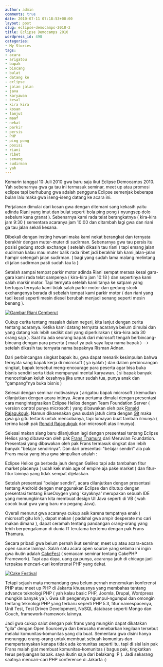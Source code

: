 ```yaml
---
author: admin
comments: true
date: 2010-07-11 07:18:53+00:00
layout: post
slug: eclipse-democamps-2010-2
title: Eclipse Democamps 2010
wordpress_id: 498
categories:
- My Stories
tags:
- acara
- arigatou
- bapak
- bincang
- bulat
- datang ke
- eclipse
- jalan jalan
- java
- karyawan
- kesal
- kira kira
- kosan
- lanjut
- maaf
- nekat
- parkir
- persis
- PHP
- ping pong
- posisi
- riani
- ribet
- senang
- sudirman
- yah
---
```


Kemarin tanggal 10 Juli 2010 gwa baru saja ikut Eclipse Democamps 2010. Yah sebenarnya gwa ga tau ini termasuk seminar, meet up atau promosi eclipse tapi berhubung gwa adalah pengguna Eclipse semenjak beberapa bulan lalu maka gwa iseng-iseng datang ke acara ini.

Perjalanan dimulai dari kosan gwa dengan ditemani sang kekasih yaitu adinda [Riani](http://maroonluph.wordpress.com) yang imut dan bulat seperti bola ping pong ( nyungsep dolo sebelum kena granat ). Sebenarnya kami rada telat berangkatnya ( kira-kira jam 9:30 ) sementara acaranya jam 10:00 dan ditambah lagi gwa dan riani ga tau jalan sekali kesana.

Dibekali dengan insting hewani maka kami nekat berangkat dan ternyata berakhir dengan muter-muter di sudirman. Sebenarnya gwa tau persis itu posisi gedung stock exchange ( setelah dikasih tau riani ) tapi emang jalan sudirman kalau mau muter balik rada ribet jadi berakhir lah kami jalan-jalan hampir setengah jalan sudirman. ( bagi yang sudah lama malang melintang di jalan sudirman pasti sudah tau la )

Setelah sampai tempat parkir motor adinda Riani sempat merasa kesal gara-gara kami rada telat sampenya ( kira-kira jam 10:18 ) dan sepertinya kami salah markir motor. Tapi ternyata setelah kami tanya ke satpam yang bertugas ternyata kami tidak salah parkir motor dan gedung stock exchangenya berada di sebelah tempat kami parkir motor ( dan riani yang tadi kesel seperti mesin diesel berubah menjadi senang seperti mesin benang ).

[![Gambar Riani Cemberut](http://blog.rudylee.com/wp-content/uploads/2010/07/cemberut2-300x264.jpg)](http://blog.rudylee.com/wp-content/uploads/2010/07/cemberut2.jpg)

Cukup cerita tentang masalah dalam negeri, kita lanjut dengan cerita tentang acaranya. Ketika kami datang ternyata acaranya belum dimulai dan yang datang kok lebih sedikit dari yang diperkirakan ( kira-kira ada 30 orang saja ). Saat itu ada seorang bapak dari microsoft tengah berbincang-bincang dengan para peserta ( maaf ya pak saya lupa nama bapak ) --> setelah dikasih tau ternyata nama bapaknya Risman Adnan.

Dari perbincangan singkat bapak itu, gwa dapat menarik kesimpulan bahwa ternyata sang bapak kerja di microsoft ( ya iyalah ) dan dalam perbincangan singkat, bapak tersebut meng-encourage para peserta agar bisa buka bisnis sendiri serta tidak mempunyai mental karyawan. ( si bapak banyak menceritakan keluh kesahnya jika umur sudah tua, punya anak dan "gampang"nya buka bisnis )

Selesai dengan seminar motivasinya ( arigatou bapak microsoft ) kemudian dilanjutkan dengan acara intinya. Acara pertama dimulai dengan presentasi cara mengintegrasikan Eclipse Helios dengan Team Foundation Server ( version control punya microsoft ) yang dibawakan oleh pak [Ronald Rajagukguk](http://netindonesia.net/blogs/ronald/). Namun dikarenakan gwa sudah jatuh cinta dengan [Git](http://git-scm.com/) maka gwa ga gitu tertarik untuk mencobanya, tapi lumayan buat tambah ilmunya ( terima kasih pak [Ronald Rajagukguk](http://netindonesia.net/blogs/ronald/) dari microsoft atas ilmunya).

Selesai makan siang baru dilanjutkan lagi dengan presentasi tentang Eclipse Helios yang dibawakan oleh pak [Frans Thamura](http://frans.thamura.info/) dari Meruvian Foundation. Presentasi yang dibawakan oleh pak Frans termasuk singkat dan lebih banyak "belajar sendirinya". Dan dari presentasi "belajar sendiri" ala pak Frans maka yang bisa gwa simpulkan adalah : 

> 
Eclipse Helios ga berbeda jauh dengan Galileo tapi ada tambahan fitur market placenya ( udah kek main age of empire aja pake market ) dan fitur-fitur lainnya yang tidak sempat dijelaskan.

Setelah presentasi "belajar sendiri", acara dilanjutkan dengan presentasi tentang Android dengan menggunakan Eclipse dan ditutup dengan presentasi tentang BlueOxygen yang 'kayaknya' merupakan sebuah IDE yang memungkinkan kita membuat design UI Java seperti di VB ( wah cocok buat gwa yang baru mo pegang Java).

Overall menurut gwa acaranya cukup asik karena tempatnya enak ( microsoft gitu loh ), dapat makan ( padahal gwa ampir desperate mo cari makan dimana ), dapat ceramah tentang pandangan orang-orang yang lebih berpengalaman di dunia IT terutama bertemu dengan pak Frans Thamura.

Secara pribadi gwa belum pernah ikut seminar, meet up atau acara-acara open source lainnya. Salah satu acara open source yang selama ini ingin gwa ikutin adalah [CakeFest](http://cakefest.org/) ( semacam seminar tentang CakePHP Framework). Tapi apa daya, uang ga punya, acaranya jauh di chicago jadi terpaksa mencari-cari konferensi PHP yang dekat.

[![Cake Festival](http://blog.rudylee.com/wp-content/uploads/2010/07/cakefest_berlin_offwhite_huge-300x123.png)](http://blog.rudylee.com/wp-content/uploads/2010/07/cakefest_berlin_offwhite_huge.png)

Tetapi sejauh mata memandang gwa belum pernah menemukan konferensi PHP atau meet up PHP di Jakarta khususnya yang membahas tentang advance teknologi PHP ( yah kalau basic PHP, Joomla, Drupal, Wordpress mungkin banyak ya ). Gwa sih pengennya ngumpul-ngumpul dan omongin tentang teknologi PHP yang terbaru seperti PHP 5.3, fitur namespacenya, Unit Test, Test Driven Development, NoSQL database seperti Mongo dan Couch, framework-framework lainnya.

Jadi gwa cukup salut dengan pak frans yang mungkin dapat dikatakan "gila" dengan Open Sourcenya dan berusaha menebarkan kegilaan tersebut melalui komunitas-komunitas yang dia buat. Sementara gwa disini hanya menunggu orang-orang untuk membuat sebuah komunitas dan mempertanyakan kenapa tidak ada komunitas seperti itu, tapi di sisi lain pak Frans malah giat membuat komunitas-komunitas ( bagus pak, tingkatkan terus perjuangan bapak. saya ikutin saja dari belakang :P ). Jadi sekarang saatnya mencari-cari PHP conference di Jakarta :)
